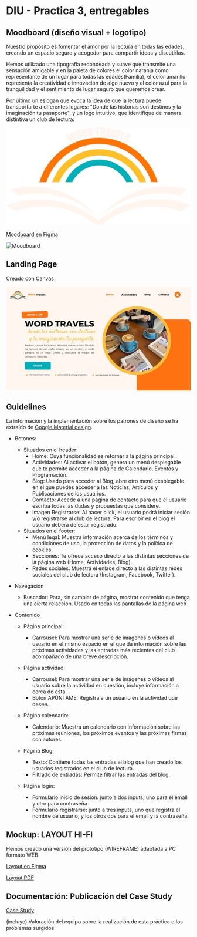 # DIU - Practica 3, entregables


## Moodboard (diseño visual + logotipo)   

Nuestro propósito es fomentar el amor por la lectura en todas las edades, creando un espacio seguro y acogedor para compartir ideas y discutirlas.

Hemos utilizado una tipografía redondeada y suave que transmite una sensación amigable y en la paleta de colores el color naranja como representante de un lugar para todas las edades(Familia), el color amarillo representa la creatividad e innovación de algo nuevo y el color azul para la tranquilidad y el sentimiento de lugar seguro que queremos crear.

Por último un eslogan que evoca la idea de que la lectura puede transportarte a diferentes lugares: "Donde las historias son destinos y la imaginación tu pasaporte", y un logo intuitivo, que identifique de manera distintiva un club de lectura:

![Moodboard](./Logo/Logo.png)

[Moodboard en Figma](https://www.figma.com/board/SIh3780BdQPGqi1AGTJdJa/Moodboard?t=PgSfEHM37ntM5BIR-6)

![Moodboard](Moodboard.jpg)


## Landing Page

Creado con Canvas

![Moodboard](LandingPage.jpg)


## Guidelines

La  información y la implementación sobre los patrones de diseño se ha extraído de [Google Material design](https://m3.material.io/).


- Botones:
	+ Situados en el header:
		+ Home: Cuya funcionalidad es retornar a la página principal.
		+ Actividades: Al activar el botón, genera un menú desplegable que te permite acceder a la página de Calendario, Eventos y Programación.
		+ Blog: Usado para acceder al Blog, abre otro menú desplegable en el que puedes acceder a las Noticias, Artículos y Publicaciones de los usuarios.
		+ Contacto: Accede a una página de contacto para que el usuario escriba todas las dudas y propuestas que considere.
		+ Imagen Registrarse: Al hacer click, el usuario podrá iniciar sesión y/o registrarse al club de lectura. Para escribir en el blog el usuario deberá de estar registrado.
	+ Situados en el footer:
		+ Menú legal: Muestra información acerca de los términos y condiciones de uso, la protección de datos y la política de cookies.
		+ Secciones: Te ofrece acceso directo a las distintas secciones de la página web (Home, Actividades, Blog).
		+ Redes sociales: Muestra el enlace directo a las distintas redes sociales del club de lectura (Instagram, Facebook, Twitter).
	
- Navegación
	+ Buscador: Para, sin cambiar de página, mostrar contenido que tenga una cierta relacción. Usado en todas las pantallas de la página web

- Contenido
	+ Página principal:
		+ Carrousel: Para mostrar una serie de imágenes o vídeos al usuario en el mismo espacio en el que da información sobre las próximas actividades y las entradas más recientes del club acompañado de una breve descripción.
		
	+ Página actividad:
		+ Carrousel: Para mostrar una serie de imágenes o vídeos al usuario sobre la actividad en cuestión, incluye información a cerca de esta.
		+ Botón APÚNTAME: Registra a un usuario en la actividad que desee.
	
	+ Página calendario:
		+ Calendario: Muestra un calendario con información sobre las próximas reuniones, los próximos eventos y las próximas firmas con autores.
	
	+ Página Blog:
		+ Texto: Contiene todas las entradas al blog que han creado los usuarios registrados en el club de lectura.
		+ Filtrado de entradas: Permite filtrar las entradas del blog.
	
	+ Página login:
		+ Formulario inicio de sesión: junto a dos inputs, uno para el email y otro para contraseña.
		+ Formulario registrarse: junto a tres inputs, uno que registra el nombre de usuario, y los otros dos para el email y la contraseña.


## Mockup: LAYOUT HI-FI

Hemos creado una versión del prototipo (WIREFRAME) adaptada a PC formato WEB

[Layout en Figma](https://www.figma.com/design/tQjeJnUP4xy2wKPeYDdeu5/Layout-HiFi?m=auto&t=PgSfEHM37ntM5BIR-6)

[Layout PDF](LayoutHiFi.pdf)


## Documentación: Publicación del Case Study

[Case Study](https://carmenxufdz.github.io/DIU24/#/)

(incluye) Valoración del equipo sobre la realización de esta práctica o los problemas surgidos

